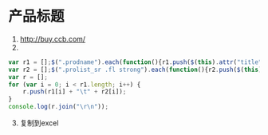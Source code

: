 
# 产品标题
1. http://buy.ccb.com/
2. 
```javascript
var r1 = [];$(".prodname").each(function(){r1.push($(this).attr("title"))});
var r2 = [];$(".prolist_sr .fl strong").each(function(){r2.push($(this).text().replace("¥", ""))});
var r = [];
for (var i = 0; i < r1.length; i++) {
	r.push(r1[i] + "\t" + r2[i]);
}
console.log(r.join("\r\n"));
```
3. 复制到excel


